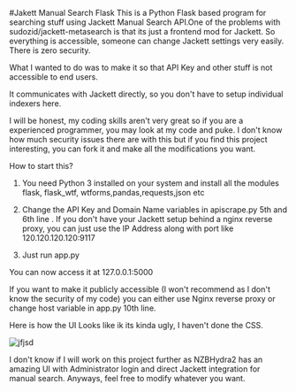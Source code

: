 #Jakett Manual Search Flask
This is a Python Flask based program for searching stuff using Jackett Manual Search API.One of the problems with sudozid/jackett-metasearch is that its just a frontend mod for Jackett. So everything is accessible, someone can change Jackett settings very easily. There is zero security. 

What I wanted to do was to make it so that API Key and other stuff is not accessible to end users. 

It communicates with Jackett directly, so you don't have to setup individual indexers here.

I will be honest, my coding skills aren't very great so if you are a experienced programmer, you may look at my code and puke. I don't know how much security issues there are with this but if you find this project interesting, you can fork it and make all the modifications you want. 

How to start this?

1. You need Python 3 installed on your system and install all the modules flask, flask_wtf, wtforms,pandas,requests,json etc
2. Change the API Key and Domain Name variables in apiscrape.py 5th and 6th line . If you don't have your Jackett setup behind a nginx reverse proxy, you can just use the IP Address along with port like 120.120.120.120:9117 


4. Just run app.py 

You can now access it at 127.0.0.1:5000

If you want to make it publicly accessible (I won't recommend as I don't know the security of my code) you can either use Nginx reverse proxy or change host variable in app.py 10th line.

Here is how the UI Looks like ik its kinda ugly, I haven't done the CSS.

![jfjsd](https://user-images.githubusercontent.com/67092879/132982665-84297341-4631-42f8-a91c-0b159a3ef938.PNG)

I don't know if I will work on this project further as NZBHydra2 has an amazing UI with Administrator login and direct Jackett integration for manual search. Anyways, feel free to modify whatever you want.
